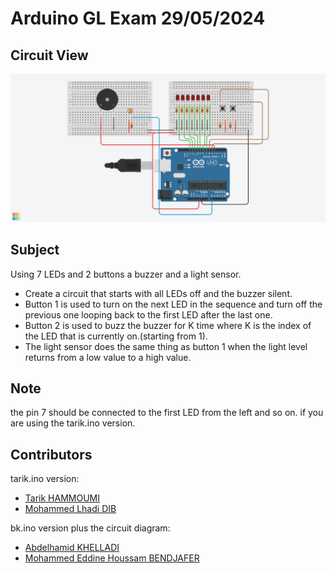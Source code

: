 # Arduino GL Exam 29/05/2024

## Circuit View
![Circuit Diagram](arduino.png)

## Subject

Using 7 LEDs and 2 buttons a buzzer and a light sensor. 
- Create a circuit that starts with all LEDs off and the buzzer silent. 
- Button 1 is used to turn on the next LED in the sequence and turn off the previous one looping back to the first LED after the last one.
- Button 2 is used to buzz the buzzer for K time where K is the index of the LED that is currently on.(starting from 1).
- The light sensor does the same thing as button 1 when the light level returns from a low value to a high value.

## Note

the pin 7 should be connected to the first LED from the left and so on. if you are using the tarik.ino version.

## Contributors
tarik.ino version:
- [Tarik HAMMOUMI](https://github.com/ItsTarikBTW)
- [Mohammed Lhadi DIB](https://github.com/Lhadidib07)

bk.ino version plus the circuit diagram:
- [Abdelhamid KHELLADI](https://github.com/AbdelhamidKHELLADI)
- [Mohammed Eddine Houssam BENDJAFER](https://github.com/VWVWVWVWVWVWVW)

